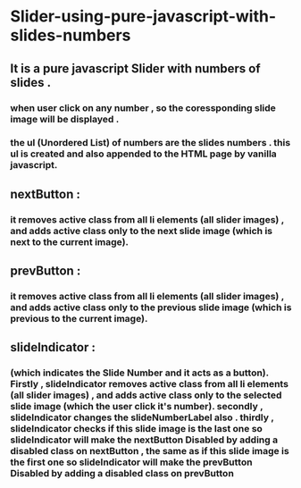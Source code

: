 # Slider-using-pure-javascript-with-slides-numbers
## It is a pure javascript Slider with numbers of slides .
### when user click on any number , so the coressponding slide image will be displayed .
### the ul (Unordered List) of numbers are the slides numbers . this ul is created and also appended to the HTML page by vanilla javascript.


## nextButton :
### it removes active class from all li elements (all slider images) , and adds active class only to the next slide image (which is next to the current image).
## prevButton :
### it removes active class from all li elements (all slider images) , and adds active class only to the previous slide image (which is previous to the current image).
## slideIndicator :
### (which indicates the Slide Number and it acts as a button). Firstly , slideIndicator removes active class from all li elements (all slider images) , and adds active class only to the selected slide image (which the user click it's number). secondly , slideIndicator changes the slideNumberLabel also . thirdly , slideIndicator checks if this slide image is the last one so slideIndicator will make the nextButton Disabled by adding a disabled class on nextButton , the same as if this slide image is the first one so slideIndicator will make the prevButton Disabled by adding a disabled class on prevButton

